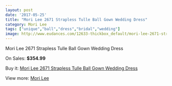 ```yaml
---
layout: post
date: '2017-05-25'
title: "Mori Lee 2671 Strapless Tulle Ball Gown Wedding Dress"
category: Mori Lee
tags: ["unique","ball","dress","bridal","wedding"]
image: http://www.eudances.com/12633-thickbox_default/mori-lee-2671-strapless-tulle-ball-gown-wedding-dress.jpg
---
```

Mori Lee 2671 Strapless Tulle Ball Gown Wedding Dress

On Sales: **$354.99**
<a href="https://www.eudances.com/en/mori-lee/3887-mori-lee-2671-strapless-tulle-ball-gown-wedding-dress.html"><amp-img layout="responsive" width="600" height="600" src="//www.eudances.com/12633-thickbox_default/mori-lee-2671-strapless-tulle-ball-gown-wedding-dress.jpg" alt="Mori Lee 2671 Strapless Tulle Ball Gown Wedding Dress 0" /></a>
<a href="https://www.eudances.com/en/mori-lee/3887-mori-lee-2671-strapless-tulle-ball-gown-wedding-dress.html"><amp-img layout="responsive" width="600" height="600" src="//www.eudances.com/12638-thickbox_default/mori-lee-2671-strapless-tulle-ball-gown-wedding-dress.jpg" alt="Mori Lee 2671 Strapless Tulle Ball Gown Wedding Dress 1" /></a>
<a href="https://www.eudances.com/en/mori-lee/3887-mori-lee-2671-strapless-tulle-ball-gown-wedding-dress.html"><amp-img layout="responsive" width="600" height="600" src="//www.eudances.com/12637-thickbox_default/mori-lee-2671-strapless-tulle-ball-gown-wedding-dress.jpg" alt="Mori Lee 2671 Strapless Tulle Ball Gown Wedding Dress 2" /></a>
<a href="https://www.eudances.com/en/mori-lee/3887-mori-lee-2671-strapless-tulle-ball-gown-wedding-dress.html"><amp-img layout="responsive" width="600" height="600" src="//www.eudances.com/12636-thickbox_default/mori-lee-2671-strapless-tulle-ball-gown-wedding-dress.jpg" alt="Mori Lee 2671 Strapless Tulle Ball Gown Wedding Dress 3" /></a>
<a href="https://www.eudances.com/en/mori-lee/3887-mori-lee-2671-strapless-tulle-ball-gown-wedding-dress.html"><amp-img layout="responsive" width="600" height="600" src="//www.eudances.com/12635-thickbox_default/mori-lee-2671-strapless-tulle-ball-gown-wedding-dress.jpg" alt="Mori Lee 2671 Strapless Tulle Ball Gown Wedding Dress 4" /></a>
<a href="https://www.eudances.com/en/mori-lee/3887-mori-lee-2671-strapless-tulle-ball-gown-wedding-dress.html"><amp-img layout="responsive" width="600" height="600" src="//www.eudances.com/12634-thickbox_default/mori-lee-2671-strapless-tulle-ball-gown-wedding-dress.jpg" alt="Mori Lee 2671 Strapless Tulle Ball Gown Wedding Dress 5" /></a>

Buy it: [Mori Lee 2671 Strapless Tulle Ball Gown Wedding Dress](https://www.eudances.com/en/mori-lee/3887-mori-lee-2671-strapless-tulle-ball-gown-wedding-dress.html "Mori Lee 2671 Strapless Tulle Ball Gown Wedding Dress")

View more: [Mori Lee](https://www.eudances.com/en/9-mori-lee "Mori Lee")